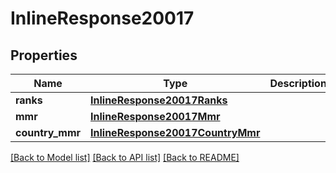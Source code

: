 # InlineResponse20017

## Properties
Name | Type | Description | Notes
------------ | ------------- | ------------- | -------------
**ranks** | [**InlineResponse20017Ranks**](InlineResponse20017Ranks.md) |  | [optional] 
**mmr** | [**InlineResponse20017Mmr**](InlineResponse20017Mmr.md) |  | [optional] 
**country_mmr** | [**InlineResponse20017CountryMmr**](InlineResponse20017CountryMmr.md) |  | [optional] 

[[Back to Model list]](../README.md#documentation-for-models) [[Back to API list]](../README.md#documentation-for-api-endpoints) [[Back to README]](../README.md)


